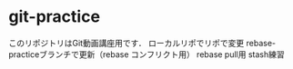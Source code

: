 # git-practice
このリポジトリはGit動画講座用です．
ローカルリポでリポで変更
rebase-practiceブランチで更新（rebase コンフリクト用）
rebase pull用
stash練習
